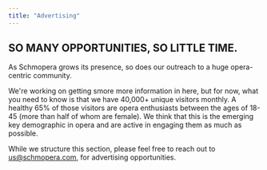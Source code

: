 ```yaml
---
title: "Advertising"
---
```


## SO MANY OPPORTUNITIES, SO LITTLE TIME.
As Schmopera grows its presence, so does our outreach to a huge opera-centric community.

We're working on getting smore more information in here, but for now, what you need to know is that we have 40,000+ unique visitors monthly. A healthy 65% of those visitors are opera enthusiasts between the ages of 18-45 (more than half of whom are female). We think that this is the emerging key demographic in opera and are active in engaging them as much as possible.

While we structure this section, please feel free to reach out to [us@schmopera.com](mailto:us@schmopera.com), for advertising opportunities.
